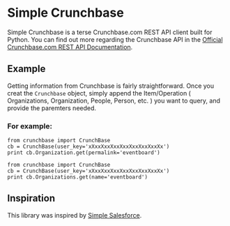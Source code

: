 # Simple Crunchbase
Simple Crunchbase is a terse Crunchbase.com REST API client built for Python.
You can find out more regarding the Crunchbase API in the [Official Crunchbase.com REST API Documentation](https://developer.crunchbase.com).

## Example
Getting information from Crunchbase is fairly straightforward.
Once you creat the ```Crunchbase``` object, simply append the Item/Operation ( Organizations, Organization, People, Person, etc. ) you want to query, and provide the paremters needed.

### For example:

```
from crunchbase import CrunchBase
cb = CrunchBase(user_key='xXxxXxxXxxXxxXxxXxxXxxXx')
print cb.Organization.get(permalink='eventboard')
```

```
from crunchbase import CrunchBase
cb = CrunchBase(user_key='xXxxXxxXxxXxxXxxXxxXxxXx')
print cb.Organizations.get(name='eventboard')
```

## Inspiration
This library was inspired by [Simple Salesforce](https://github.com/neworganizing/simple-salesforce).